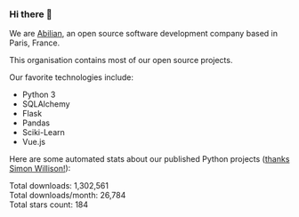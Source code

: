 ### Hi there 👋

We are [Abilian](https://abilian.com/), an open source software development company based in Paris, France.

This organisation contains most of our open source projects.

Our favorite technologies include:

- Python 3
- SQLAlchemy
- Flask
- Pandas
- Sciki-Learn
- Vue.js

Here are some automated stats about our published Python projects
([thanks Simon Willison!][sw-post]):

<!--marker-->
Total downloads: 1,302,561<br>
Total downloads/month: 26,784<br>
Total stars count: 184
<!--end-->

[sw-post]: https://simonwillison.net/2020/Jul/10/self-updating-profile-readme/